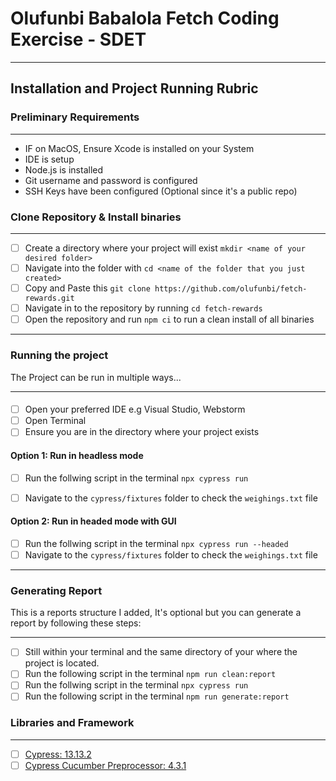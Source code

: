 # Olufunbi Babalola Fetch Coding Exercise - SDET

----
Installation and Project Running Rubric
----

### Preliminary Requirements

----
- IF on MacOS, Ensure Xcode is installed on your System
- IDE is setup
- Node.js is installed
- Git username and password is configured
- SSH Keys have been configured (Optional since it's a public repo)

### Clone Repository & Install binaries

----
- [ ] Create a directory where your project will exist `mkdir <name of your desired folder>`
- [ ] Navigate into the folder with `cd <name of the folder that you just created>`
- [ ] Copy and Paste this `git clone https://github.com/olufunbi/fetch-rewards.git`
- [ ] Navigate in to the repository by running `cd fetch-rewards`
- [ ] Open the repository and run `npm ci` to run a clean install of all binaries
----
### Running the project
The Project can be run in multiple ways...

---

#### 

- [ ] Open your preferred IDE e.g Visual Studio, Webstorm 
- [ ] Open Terminal
- [ ] Ensure you are in the directory where your project exists

#### Option 1: Run in headless mode
- [ ] Run the follwing script in the terminal `npx cypress run` 
- [ ] Navigate to the `cypress/fixtures` folder to check the `weighings.txt` file 


#### Option 2: Run in headed mode with GUI
- [ ] Run the follwing script in the terminal `npx cypress run --headed`
- [ ] Navigate to the `cypress/fixtures` folder to check the `weighings.txt` file 
----
### Generating Report
This is a reports structure I added, It's optional but you can generate a report by following these steps:

---
- [ ] Still within your terminal and the same directory of your where the project is located. 
- [ ] Run the following script in the terminal `npm run clean:report`
- [ ] Run the follwing script in the terminal `npx cypress run` 
- [ ] Run the following script in the terminal `npm run generate:report`

### Libraries and Framework

***
- [ ] [Cypress: 13.13.2](https://docs.cypress.io/guides/getting-started/installing-cypress)
- [ ] [Cypress Cucumber Preprocessor: 4.3.1](https://www.npmjs.com/package/cypress-cucumber-preprocessor)
